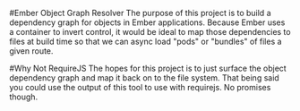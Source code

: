 #Ember Object Graph Resolver
The purpose of this project is to build a dependency graph for objects in Ember applications. Because Ember uses a container to invert control, it would be ideal to map those dependencies to files at build time so that we can async load "pods" or "bundles" of files a given route.

#Why Not RequireJS
The hopes for this project is to just surface the object dependency graph and map it back on to the file system. That being said you could use the output of this tool to use with requirejs. No promises though.